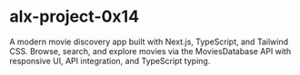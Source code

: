 # alx-project-0x14
A modern movie discovery app built with Next.js, TypeScript, and Tailwind CSS. Browse, search, and explore movies via the MoviesDatabase API with responsive UI, API integration, and TypeScript typing.
